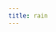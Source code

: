```yaml
---
title: rain
---
```


<canvas id="c">
  
</canvas>

<script>
var c = document.getElementById("c");
var ctx = c.getContext("2d");
c.height = window.innerHeight;			      //making the canvas full screen
c.width = window.innerWidth;

var charSet = "one";
charSet = charSet.split("");
var font_size = 20;
var columns = c.width/font_size; 		        //number of columns for the rain					
var drops = [];					                    //an array of drops - one per column
for(var x = 0; x < columns; x++)		        //x below is the x coordinate
	drops[x] = 1;				                      //1 = y co-ordinate of the drop(same for every drop initially)	
					
function draw()					                                //drawing the characters
{
  ctx.fillRect(0, 0, c.width, c.height);                //translucent BG to show trail
  ctx.fillStyle = "#008F11";                               //green text
  ctx.font = font_size + "px arial";                                                	
  for(var i = 0; i < drops.length; i++)                 //looping over drops
  {		
  var text = charSet[Math.floor(Math.random()*charSet.length)];         //a random chinese character to print		
  ctx.fillText(text, i*font_size, drops[i]*font_size);		              //x = i*font_size, y = value of drops[i]*font_size
  if(drops[i]*font_size > c.height && Math.random() > 0.975)            //sending the drop back to the top randomly after it has crossed the screen     //adding a randomness to the reset to make the drops scattered on the Y axis
  drops[i] = 0;
  drops[i]++;                                           		            //incrementing Y coordinate		
	}
}
setInterval(draw,100);
</script>
